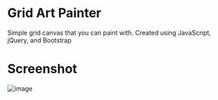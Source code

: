 # Grid Art Painter
Simple grid canvas that you can paint with. Created using JavaScript, jQuery, and Bootstrap

# Screenshot
![image](https://user-images.githubusercontent.com/55269050/209888980-6873be5c-787f-4266-9f6b-c73cb7d34812.png)
